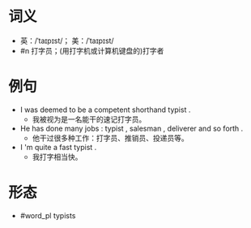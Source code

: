 # 词义
- 英：/ˈtaɪpɪst/； 美：/ˈtaɪpɪst/
- #n 打字员；(用打字机或计算机键盘的)打字者
# 例句
- I was deemed to be a competent shorthand typist .
	- 我被视为是一名能干的速记打字员。
- He has done many jobs : typist , salesman , deliverer and so forth .
	- 他干过很多种工作：打字员、推销员、投递员等。
- I 'm quite a fast typist .
	- 我打字相当快。
# 形态
- #word_pl typists
